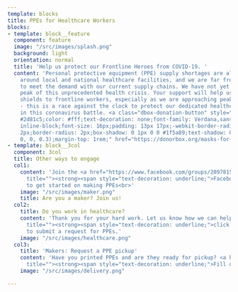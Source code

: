 ```yaml
---
template: blocks
title: PPEs for Healthcare Workers
blocks:
- template: block__feature
  component: feature
  image: "/src/images/splash.png"
  background: light
  orientation: normal
  title: 'Help us protect our Frontline Heroes from COVID-19. '
  content: 'Personal protective equipment (PPE) supply shortages are already happening
    around local and national healthcare facilities, and we are far from being able
    to meet the demand with our current supply chains. We have not yet reached the
    peak of this unprecedented health crisis. Your support will help us supply face
    shields to frontline workers, especially as we are approaching peak resource use
    - this is a race against the clock to protect our dedicated healthcare professionals
    in this coronavirus battle. <a class="dbox-donation-button" style="background:
    #2d81c5;color: #fff;text-decoration: none;font-family: Verdana,sans-serif;display:
    inline-block;font-size: 16px;padding: 13px 17px;-webkit-border-radius: 2px;-moz-border-radius:
    2px;border-radius: 2px;box-shadow: 0 1px 0 0 #1f5a89;text-shadow: 0 1px rgba(0,
    0, 0, 0.3);margin-top: 1rem;" href="https://donorbox.org/masks-for-washington-hospitals?default_interval=o">Donate</a>'
- template: block__3col
  component: 3col
  title: Other ways to engage
  col1:
    content: 'Join the <a href="https://www.facebook.com/groups/209781503693623/"
      title=""><strong><span style="text-decoration: underline;">Facebook Group</span></strong></a>
      to get started on making PPEs<br>'
    image: "/src/images/maker.png"
    title: Are you a maker? Join us!
  col2:
    title: Do you work in healthcare?
    content: 'Thank you for your hard work. Let us know how we can help - <a href="https://airtable.com/shr8N7KR1XbVziJ5k"
      title=""><strong><span style="text-decoration: underline;">click here</span></strong></a>
      to submit a request for PPEs.'
    image: "/src/images/healthcare.png"
  col3:
    title: 'Makers: Request a PPE pickup'
    content: 'Have you printed PPEs and are they ready for pickup? <a href="https://airtable.com/shriWHxJj5lhjHIdJ"
      title=""><strong><span style="text-decoration: underline;">Fill out this form</span></strong></a>.'
    image: "/src/images/delivery.png"

---
```

